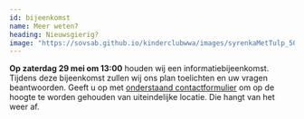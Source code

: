 ```yaml
---
id: bijeenkomst
name: Meer weten?
heading: Nieuwsgierig?
image: "https://sovsab.github.io/kinderclubwwa/images/syrenkaMetTulp_500x500.png"
---
```

**Op zaterdag 29 mei om 13:00** houden wij een informatiebijeenkomst. Tijdens deze bijeenkomst zullen wij ons plan toelichten en uw vragen beantwoorden. Geeft u op met [onderstaand contactformulier](/kinderclubwwa/#/contactform) om op de hoogte te worden gehouden van uiteindelijke locatie. Die hangt van het weer af.
